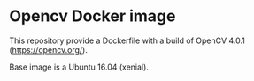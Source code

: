 # Opencv Docker image

This repository provide a Dockerfile with a build of OpenCV 4.0.1 (https://opencv.org/).

Base image is a Ubuntu 16.04 (xenial).